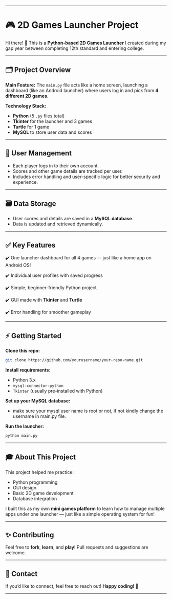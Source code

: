 
---

# 🎮 2D Games Launcher Project

Hi there! 👋
This is a **Python-based 2D Games Launcher** I created during my gap year between completing 12th standard and entering college.

---

## 🗂️ Project Overview

**Main Feature:**
The `main.py` file acts like a home screen, launching a dashboard (like an Android launcher) where users log in and pick from **4 different 2D games**.

**Technology Stack:**

* **Python** (5 `.py` files total)
* **Tkinter** for the launcher and 3 games
* **Turtle** for 1 game
* **MySQL** to store user data and scores

---

## 👥 User Management

* Each player logs in to their own account.
* Scores and other game details are tracked per user.
* Includes error handling and user-specific logic for better security and experience.

---

## 🗃️ Data Storage

* User scores and details are saved in a **MySQL database**.
* Data is updated and retrieved dynamically.

---

## ✅ Key Features

✔️ One launcher dashboard for all 4 games — just like a home app on Android OS!

✔️ Individual user profiles with saved progress

✔️ Simple, beginner-friendly Python project

✔️ GUI made with **Tkinter** and **Turtle**

✔️ Error handling for smoother gameplay

---

## ⚡ Getting Started

**Clone this repo:**

```bash
git clone https://github.com/yourusername/your-repo-name.git
```

**Install requirements:**

* Python 3.x
* `mysql-connector-python`
* `Tkinter` (usually pre-installed with Python)

**Set up your MySQL database:**

* make sure your mysql user name is root or not, if not kindly change the username in main.py file.

**Run the launcher:**

```bash
python main.py
```

---

## 🎓 About This Project

This project helped me practice:

* Python programming
* GUI design
* Basic 2D game development
* Database integration

I built this as my own **mini games platform** to learn how to manage multiple apps under one launcher — just like a simple operating system for fun!

---

## ✨ Contributing

Feel free to **fork**, **learn**, and **play**!
Pull requests and suggestions are welcome.

---

## 📧 Contact

If you’d like to connect, feel free to reach out!
**Happy coding! 🚀**

---
